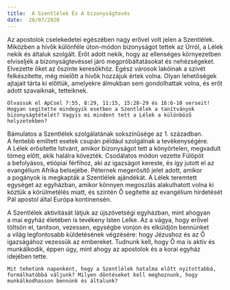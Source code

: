 ```yaml
---
title:  A Szentlélek És A bizonyságtevés
date:  28/07/2020
---
```


Az apostolok cselekedetei egészében nagy erővel volt jelen a Szentlélek. Miközben a hívők különféle úton-módon bizonyságot tettek az Úrról, a Lélek nekik és általuk szolgált. Erőt adott nekik, hogy az ellenséges környezetben elviseljék a bizonyságtevéssel járó megpróbáltatásokat és nehézségeket. Elvezette őket az őszinte keresőkhöz. Egész városok lakóinak a szívét felkészítette, még mielőtt a hívők hozzájuk értek volna. Olyan lehetőségek ajtajait tárta ki előttük, amelyekre álmukban sem gondolhattak volna, és erőt adott szavaiknak, tetteiknek.

`Olvassuk el ApCsel 7:55, 8:29, 11:15, 15:28-29 és 16:6-10 verseit! Hogyan segítette mindegyik esetben a Szentlélek a tanítványok bizonyságtételét? Vagyis mi mindent tett a Lélek a különböző helyzetekben?`

Bámulatos a Szentlélek szolgálatának sokszínűsége az 1. században. A fentebb említett esetek csupán például szolgálnak a tevékenységére. A Lélek erősítette Istvánt, amikor bizonyságot tett a könyörtelen, megvadult tömeg előtt, akik halálra kövezték. Csodálatos módon vezette Fülöpöt a befolyásos, etiópiai férfihoz, aki az igazságot kereste, és így jutott el az evangélium Afrika belsejébe. Péternek megerősítő jelet adott, amikor a pogányok is megkapták a Szentlélek ajándékát. A Lélek teremtett egységet az egyházban, amikor könnyen megoszlás alakulhatott volna ki köztük a körülmetélés miatt, és szintén Ő segítette az evangélium hirdetését Pál apostol által Európa kontinensén.

A Szentlélek aktivitását látjuk az újszövetségi egyházban, mint ahogyan a mai egyház életében is tevékeny Isten Lelke. Az a vágya, hogy erővel töltsön el, tanítson, vezessen, egységbe vonjon és elküldjön bennünket a világ legfontosabb küldetésének végzésére: hogy Jézushoz és az Ő igazságához vezessük az embereket. Tudnunk kell, hogy Ő ma is aktív és munkálkodik, éppen úgy, mint ahogy az apostolok és a korai egyház idejében tette.

`Mit tehetünk naponként, hogy a Szentlélek hatalma előtt nyitottabbá, formálhatóbbá váljunk? Milyen döntéseket kell meghoznunk, hogy munkálkodhasson bennünk és általunk?`